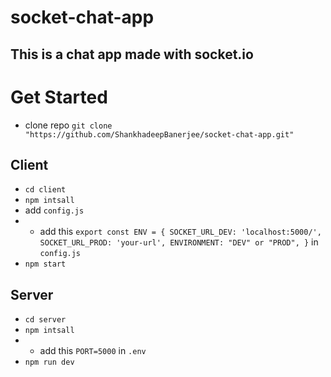 # socket-chat-app


## This is a chat app made with socket.io

# Get Started

* clone repo `git clone "https://github.com/ShankhadeepBanerjee/socket-chat-app.git"`


## Client

* `cd client`
* `npm intsall`
* add `config.js`
* * add this `export const ENV = {
    SOCKET_URL_DEV: 'localhost:5000/',
    SOCKET_URL_PROD: 'your-url',
    ENVIRONMENT: "DEV" or "PROD",
}` in `config.js`
* `npm start`

## Server

* `cd server`
* `npm intsall`
* * add this `PORT=5000` in `.env`
* `npm run dev`
